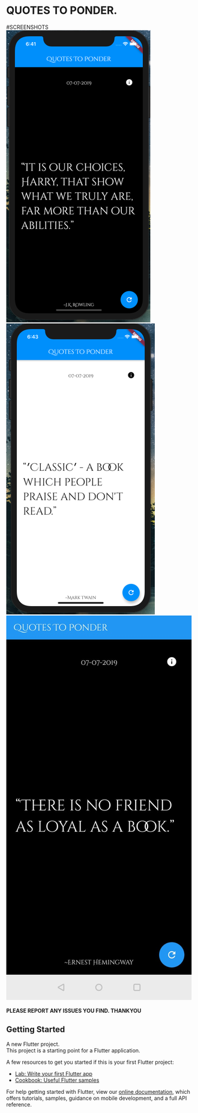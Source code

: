 # QUOTES TO PONDER.

#SCREENSHOTS<br>
![](Screenshots/xrdark.png)<br>
![](Screenshots/xrlight.png)<br>
![](Screenshots/oneplus7dark.jpeg)
<br><br>
<b>PLEASE REPORT ANY ISSUES YOU FIND. THANKYOU</b><br>
## Getting Started
A new Flutter project.<br>
This project is a starting point for a Flutter application.

A few resources to get you started if this is your first Flutter project:

- [Lab: Write your first Flutter app](https://flutter.dev/docs/get-started/codelab)
- [Cookbook: Useful Flutter samples](https://flutter.dev/docs/cookbook)

For help getting started with Flutter, view our 
[online documentation](https://flutter.dev/docs), which offers tutorials, 
samples, guidance on mobile development, and a full API reference.
